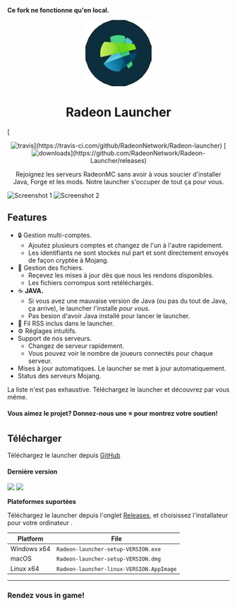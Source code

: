 **__Ce fork ne fonctionne qu'en local.__**
<p align="center"><img src="./app/assets/images/SealCircle.png" width="150px" height="150px" alt="aventium softworks"></p>

<h1 align="center">Radeon Launcher</h1>
[<p align="center"><img src="https://img.shields.io/travis/com/RadeonNetwork/Radeon-Launcher.svg?style=for-the-badge" alt="travis">](https://travis-ci.com/github/RadeonNetwork/Radeon-launcher) [<img src="https://img.shields.io/github/downloads/RadeonNetwork/Radeon-Launcher/total.svg?style=for-the-badge" alt="downloads">](https://github.com/RadeonNetwork/Radeon-Launcher/releases)</p>

<p align="center">Rejoignez les serveurs RadeonMC sans avoir à vous soucier d'installer Java, Forge et les mods. Notre launcher s'occuper de tout ça pour vous.</p>

![Screenshot 1](https://i.imgur.com/6o7SmH6.png)
![Screenshot 2](https://i.imgur.com/x3B34n1.png)

## Features

* 🔒 Gestion multi-comptes.
  * Ajoutez plusieurs comptes et changez de l'un à l'autre rapidement.
  * Les identifiants ne sont stockés nul part et sont directement envoyés de façon cryptée à Mojang.
* 📂 Gestion des fichiers.
  * Reçevez les mises à jour dès que nous les rendons disponibles.
  * Les fichiers corrompus sont retéléchargés.
* ☕ **JAVA.**
  * Si vous avez une mauvaise version de Java (ou pas du tout de Java, ça arrive), le launcher l'installe *pour vous*.
  * Pas besion d'avoir Java installé pour lancer le launcher.
* 📰 Fil RSS inclus dans le launcher.
* ⚙️ Réglages intuitifs.
* Support de nos serveurs.
  * Changez de serveur rapidement.
  * Vous pouvez voir le nombre de joueurs connectés pour chaque serveur.
* Mises à jour automatiques. Le launcher se met à jour automatiquement.
*  Status des serveurs Mojang.

La liste n'est pas exhaustive. Téléchargez le launcher et découvrez par vous même.


#### Vous aimez le projet? Donnez-nous une ⭐ pour montrez votre soutien!

## Télécharger

Téléchargez le launcher depuis [GitHub](https://github.com/RadeonNetwork/Radeon-launcher/releases)

#### Dernière version

[![](https://img.shields.io/github/v/release/RadeonNetwork/Radeon-launcher?style=for-the-badge)](https://github.com/RadeonNetwork/Radeon-launcher/releases/latest)
[![](https://img.shields.io/github/v/release/RadeonNetwork/Radeon-launcher?include_prereleases&style=for-the-badge)](https://github.com/RadeonNetwork/Radeon-launcher/releases/latest)


**Plateformes suportées**

Téléchargez le launcher depuis l'onglet [Releases](https://github.com/RadeonNetwork/Radeon-launcher/releases), et choisissez l'installateur pour votre ordinateur .

| Platform | File |
| -------- | ---- |
| Windows x64 | `Radeon-launcher-setup-VERSION.exe` |
| macOS | `Radeon-launcher-setup-VERSION.dmg` |
| Linux x64 | `Radeon-launcher-linux-VERSION.AppImage` |

---

### Rendez vous in game!


